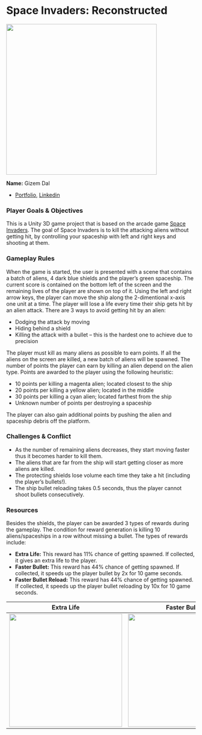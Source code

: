 # Space Invaders: Reconstructed

<img src="imgs/readme.gif" width = 400>

**Name:** Gizem Dal
  - [Portfolio](https://www.gizemdal.com/), [Linkedin](https://www.linkedin.com/in/gizemdal/)

### Player Goals & Objectives

This is a Unity 3D game project that is based on the arcade game [Space Invaders](https://www.youtube.com/watch?v=MU4psw3ccUI). The goal of Space Invaders is to kill the attacking aliens without getting hit, by controlling your spaceship with left and right keys and shooting at them.

### Gameplay Rules

When the game is started, the user is presented with a scene that contains a batch of aliens, 4 dark blue shields and the player’s green spaceship. The current score is contained on the bottom left of the screen and the remaining lives of the player are shown on top of it. Using the left and right arrow keys, the player can move the ship along the 2-dimentional x-axis one unit at a time. The player will lose a life every time their ship gets hit by an alien attack. There are 3 ways to avoid getting hit by an alien:
- Dodging the attack by moving
- Hiding behind a shield
- Killing the attack with a bullet – this is the hardest one to achieve due to precision

The player must kill as many aliens as possible to earn points. If all the aliens on the screen are killed, a new batch of aliens will be spawned. The number of points the player can earn by killing an alien depend on the alien type. Points are awarded to the player using the following heuristic:
- 10 points per killing a magenta alien; located closest to the ship
- 20 points per killing a yellow alien; located in the middle
- 30 points per killing a cyan alien; located farthest from the ship
- Unknown number of points per destroying a spaceship

The player can also gain additional points by pushing the alien and spaceship debris off the platform.

### Challenges & Conflict

- As the number of remaining aliens decreases, they start moving faster thus it becomes harder to kill them.
- The aliens that are far from the ship will start getting closer as more aliens are killed. 
- The protecting shields lose volume each time they take a hit (including the player’s bullets!).
- The ship bullet reloading takes 0.5 seconds, thus the player cannot shoot bullets consecutively.

### Resources

Besides the shields, the player can be awarded 3 types of rewards during the gameplay. The condition for reward generation is killing 10 aliens/spaceships in a row without missing a bullet. The types of rewards include:
- **Extra Life:** This reward has 11% chance of getting spawned. If collected, it gives an extra life to the player.
- **Faster Bullet:** This reward has 44% chance of getting spawned. If collected, it speeds up the player bullet by 2x for 10 game seconds.
- **Faster Bullet Reload:** This reward has 44% chance of getting spawned. If collected, it speeds up the player bullet reloading by 10x for 10 game seconds.


Extra Life | Faster Bullet | Faster Bullet Reload
:---: | :---: | :---: 
<img src="imgs/power0.gif" width = 300> | <img src="imgs/power1.gif" width = 300> | <img src="imgs/power2.gif" width = 300>
